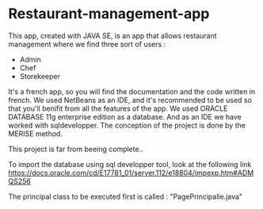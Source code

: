 # Restaurant-management-app

This app, created with JAVA SE, is an app that allows restaurant management where we find three sort of users : 
- Admin
- Chef
- Storekeeper

It's a french app, so you will find the documentation and the code written in french.
We used NetBeans as an IDE, and it's recommended to be used so that you'll benifit from all the features of the app.
We used ORACLE DATABASE 11g enterprise edition as a database. And as an IDE we have worked with sqldevelopper.
The conception of the project is done by the MERISE method.

This project is far from beeing complete..

To import the database using sql developper tool, look at the following link
https://docs.oracle.com/cd/E17781_01/server.112/e18804/impexp.htm#ADMQS256

The principal class to be executed first is called : "PagePrincipalle.java"
